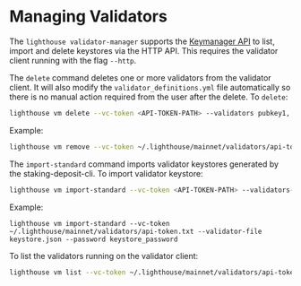 # Managing Validators

The `lighthouse validator-manager` supports the [Keymanager API](https://ethereum.github.io/keymanager-APIs/#/) to list, import and delete keystores via the HTTP API. This requires the validator client running with the flag `--http`.

The `delete` command deletes one or more validators from the validator client. It will also modify the `validator_definitions.yml` file automatically so there is no manual action required from the user after the delete. To `delete`:

```bash
lighthouse vm delete --vc-token <API-TOKEN-PATH> --validators pubkey1, pubkey2
```

Example:

```bash
lighthouse vm remove --vc-token ~/.lighthouse/mainnet/validators/api-token.txt --validators 0x8885c29b8f88ee9b9a37b480fd4384fed74bda33d85bc8171a904847e65688b6c9bb4362d6597fd30109fb2def6c3ae4, 0xa262dae3dcd2b2e280af534effa16bedb27c06f2959e114d53bd2a248ca324a018dc73179899a066149471a94a1bc92f
```

The `import-standard` command imports validator keystores generated by the staking-deposit-cli. To import validator keystore:

```bash
lighthouse vm import-standard --vc-token <API-TOKEN-PATH> --validators-file /path/to/json --password keystore_password
```

Example:

```
lighthouse vm import-standard --vc-token ~/.lighthouse/mainnet/validators/api-token.txt --validator-file keystore.json --password keystore_password
```

To list the validators running on the validator client:

```bash
lighthouse vm list --vc-token ~/.lighthouse/mainnet/validators/api-token.txt
```
